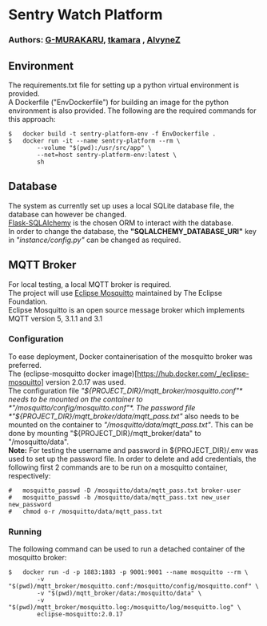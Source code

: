 # Sentry Watch Platform
### Authors: [G-MURAKARU](https://github.com/G-MURAKARU), [tkamara](https://github.com/tkamara) , [AlvyneZ](https://github.com/AlvyneZ)

## Environment
The requirements.txt file for setting up a python virtual environment is provided.  
A Dockerfile ("EnvDockerfile") for building an image for the python environment is also provided. The following are the required commands for this approach:
```
$   docker build -t sentry-platform-env -f EnvDockerfile .
$   docker run -it --name sentry-platform --rm \
		--volume "$(pwd):/usr/src/app" \
		--net=host sentry-platform-env:latest \
		sh
```

## Database
The system as currently set up uses a local SQLite database file, the database can however be changed.  
[Flask-SQLAlchemy](https://flask-sqlalchemy.palletsprojects.com/en/3.0.x/) is the chosen ORM to interact with the database.  
In order to change the database, the **"SQLALCHEMY_DATABASE_URI"** key in *"instance/config.py"* can be changed as required.  

## MQTT Broker
For local testing, a local MQTT broker is required.  
The project will use [Eclipse Mosquitto](https://github.com/eclipse/mosquitto) maintained by The Eclipse Foundation.  
Eclipse Mosquitto is an open source message broker which implements MQTT version 5, 3.1.1 and 3.1  

### Configuration
To ease deployment, Docker containerisation of the mosquitto broker was preferred.  
The (eclipse-mosquitto docker image)[https://hub.docker.com/_/eclipse-mosquitto] version 2.0.17 was used.  
The configuration file *"${PROJECT_DIR}/mqtt_broker/mosquitto.conf"* needs to be mounted on the container to *"/mosquitto/config/mosquitto.conf"*.  
The password file *"${PROJECT_DIR}/mqtt_broker/data/mqtt_pass.txt"* also needs to be mounted on the container to *"/mosquitto/data/mqtt_pass.txt"*.
 This can be done by mounting "${PROJECT_DIR}/mqtt_broker/data" to "/mosquitto/data".  
**Note:** For testing the username and password in ${PROJECT_DIR}/.env was used to set up the password file.
 In order to delete and add credentials, the following first 2 commands are to be run on a mosquitto container, respectively:
```
#   mosquitto_passwd -D /mosquitto/data/mqtt_pass.txt broker-user
#   mosquitto_passwd -b /mosquitto/data/mqtt_pass.txt new_user new_password
#   chmod o-r /mosquitto/data/mqtt_pass.txt
```

### Running
The following command can be used to run a detached container of the mosquitto broker:
```
$   docker run -d -p 1883:1883 -p 9001:9001 --name mosquitto --rm \
		-v "$(pwd)/mqtt_broker/mosquitto.conf:/mosquitto/config/mosquitto.conf" \
		-v "$(pwd)/mqtt_broker/data:/mosquitto/data" \
		-v "$(pwd)/mqtt_broker/mosquitto.log:/mosquitto/log/mosquitto.log" \
		eclipse-mosquitto:2.0.17
```